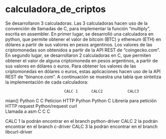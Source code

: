 # calculadora_de_criptos

Se desarrollaron 3 calculadoras. Las 3 calculadoras hacen uso de la convención de llamadas de C, para implementar la función “multiply”, escrita en assembler. En primer lugar, se desarrolló una calculadora en python, que permite obtener el valor de bitcoin (BTC) y ethereum (ETH) en dólares a partir de sus valores en pesos argentinos. Los valores de las criptomonedas son obtenidos a partir de la API REST de “coingecko.com”.
  En segundo lugar, se desarrollaron 2 calculadoras en C, que permiten obtener el valor de alguna criptomoneda en pesos argentinos, a partir de sus valores en dólares o euros. Para obtener los valores de las criptomonedas en dólares o euros, estas aplicaciones hacen uso de la API REST de “binance.com”.
  A continuación se muestra una tabla que sintetiza la implementación de cada calculadora:
                    
                              CALC 1      CALC2           CALC3
mian()                        Python        C               C
Peticion HTTP                 Python      Python            C
Librería para petición HTTP   request     Python/request  curl  
Llamada a asm                    C          C               C

CALC 1 la podrán encontrar en el branch python-driver
CALC 2 la podrán encontrar en el branch c-driver
CALC 3 la podrán encontrar en el branch libcurl-driver
